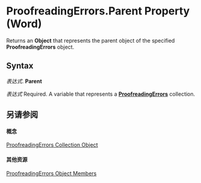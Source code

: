 
# ProofreadingErrors.Parent Property (Word)

Returns an  **Object** that represents the parent object of the specified **ProofreadingErrors** object.


## Syntax

 _表达式_. **Parent**

 _表达式_ Required. A variable that represents a **[ProofreadingErrors](53fb6382-4c08-83f3-1835-ac2633939758.md)** collection.


## 另请参阅


#### 概念


[ProofreadingErrors Collection Object](53fb6382-4c08-83f3-1835-ac2633939758.md)
#### 其他资源


[ProofreadingErrors Object Members](http://msdn.microsoft.com/library/eb5c657f-acba-196a-0c45-8c31d975a470%28Office.15%29.aspx)